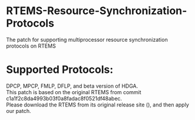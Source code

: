 # RTEMS-Resource-Synchronization-Protocols
The patch for supporting multiprocessor resource synchronization protocols on RTEMS
<br />
# Supported Protocols:
DPCP, MPCP, FMLP, DFLP, and beta version of HDGA.
<br />
This patch is based on the original RTEMS from commit c1a1f2c8da4993b03f0a8fadac8f0521df48abec.
<br />
Please download the RTEMS from its original release site (), and then apply our patch.
